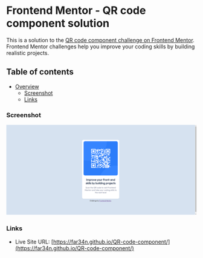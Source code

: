 # Frontend Mentor - QR code component solution

This is a solution to the [QR code component challenge on Frontend Mentor](https://www.frontendmentor.io/challenges/qr-code-component-iux_sIO_H). Frontend Mentor challenges help you improve your coding skills by building realistic projects. 

## Table of contents

- [Overview](#overview)
  - [Screenshot](#screenshot)
  - [Links](#links)

### Screenshot

![](./Screenshot%202024-01-28.png)

### Links

- Live Site URL: [https://far34n.github.io/QR-code-component/](https://far34n.github.io/QR-code-component/)
